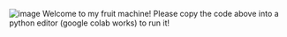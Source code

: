 ![image](https://github.com/Luna5379/fruit-machine-/assets/110072210/c0a4729d-306a-47e7-97b8-54e128fd656f)
Welcome to my fruit machine!
Please copy the code above into a python editor (google colab works) to run it!
